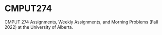 # CMPUT274
CMPUT 274 Assignments, Weekly Assignments, and Morning Problems (Fall 2022) at the University of Alberta.
